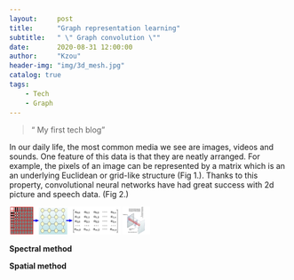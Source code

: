 ```yaml
---
layout:     post
title:      "Graph representation learning"
subtitle:   " \" Graph convolution \""
date:       2020-08-31 12:00:00
author:     "Kzou"
header-img: "img/3d_mesh.jpg"
catalog: true
tags:
    - Tech
    - Graph
---
```


> “ My first tech blog”


In our daily life, the most common media we see are images, videos and sounds. One feature of this data is that they are neatly arranged. For example, the pixels of an image can be represented by a matrix which is an an underlying Euclidean or grid-like structure (Fig 1.). Thanks to this property, convolutional neural networks have had great success with 2d picture and speech data. (Fig 2.)<br>

<img src="https://github.com/ZOUKaifeng/zoukaifeng.github.io/blob/master/img/euclidean_data_structure.png" title="Fig 1. Euclidean data structure" width="200" height="50" />
<img src="img/convolution on 2d image.jpg" title="Fig 2. Convolution on 2d image" width="50" height="50" />


**Spectral method**


**Spatial method**
